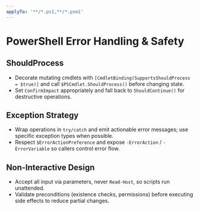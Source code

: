 ```yaml
---
applyTo: '**/*.ps1,**/*.psm1'
---
```


# PowerShell Error Handling & Safety

## ShouldProcess
- Decorate mutating cmdlets with `[CmdletBinding(SupportsShouldProcess = $true)]` and call `$PSCmdlet.ShouldProcess()` before changing state.
- Set `ConfirmImpact` appropriately and fall back to `ShouldContinue()` for destructive operations.

## Exception Strategy
- Wrap operations in `try/catch` and emit actionable error messages; use specific exception types when possible.
- Respect `$ErrorActionPreference` and expose `-ErrorAction` / `-ErrorVariable` so callers control error flow.

## Non-Interactive Design
- Accept all input via parameters, never `Read-Host`, so scripts run unattended.
- Validate preconditions (existence checks, permissions) before executing side effects to reduce partial changes.
